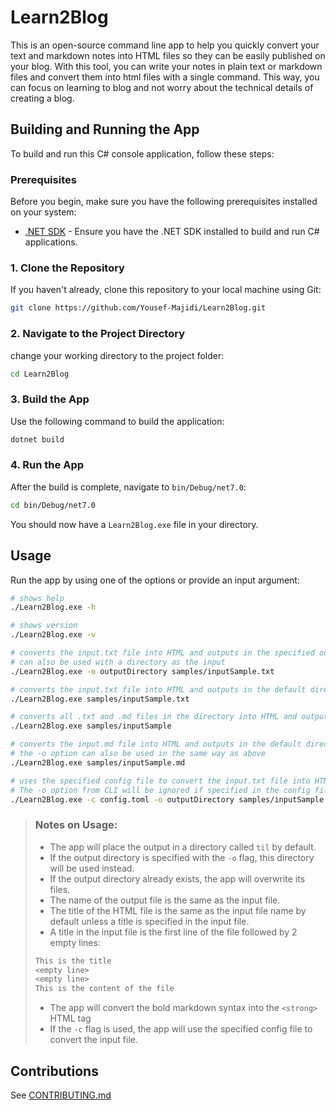 # Learn2Blog

This is an open-source command line app to help you quickly convert your text and markdown notes into HTML files so they can be easily published on your blog.
With this tool, you can write your notes in plain text or markdown files and convert them into html files with a single command. This way, you can focus on learning to blog and not worry about the technical details of creating a blog.

## Building and Running the App

To build and run this C# console application, follow these steps:

### Prerequisites

Before you begin, make sure you have the following prerequisites installed on your system:

- [.NET SDK](https://dotnet.microsoft.com/en-us/download) - Ensure you have the .NET SDK installed to build and run C# applications.

### 1. Clone the Repository

If you haven't already, clone this repository to your local machine using Git:

```bash
git clone https://github.com/Yousef-Majidi/Learn2Blog.git
```

### 2. Navigate to the Project Directory

change your working directory to the project folder:

```bash
cd Learn2Blog
```

### 3. Build the App

Use the following command to build the application:

```bash
dotnet build
```

### 4. Run the App

After the build is complete, navigate to `bin/Debug/net7.0`:

```bash
cd bin/Debug/net7.0
```

You should now have a `Learn2Blog.exe` file in your directory.

## Usage

Run the app by using one of the options or provide an input argument:

```bash
# shows help
./Learn2Blog.exe -h
```

```bash
# shows version
./Learn2Blog.exe -v
```

```bash
# converts the input.txt file into HTML and outputs in the specified output directory
# can also be used with a directory as the input
./Learn2Blog.exe -o outputDirectory samples/inputSample.txt
```

```bash
# converts the input.txt file into HTML and outputs in the default directory
./Learn2Blog.exe samples/inputSample.txt
```

```bash
# converts all .txt and .md files in the directory into HTML and outputs in the default directory, unless specified with the -o flag
./Learn2Blog.exe samples/inputSample
```

```bash
# converts the input.md file into HTML and outputs in the default directory
# the -o option can also be used in the same way as above
./Learn2Blog.exe samples/inputSample.md
```

```bash
# uses the specified config file to convert the input.txt file into HTML and outputs in the default directory
# The -o option from CLI will be ignored if specified in the config file
./Learn2Blog.exe -c config.toml -o outputDirectory samples/inputSample.txt

```

> ### Notes on Usage:
>
> - The app will place the output in a directory called `til` by default.
> - If the output directory is specified with the `-o` flag, this directory will be used instead.
> - If the output directory already exists, the app will overwrite its files.
> - The name of the output file is the same as the input file.
> - The title of the HTML file is the same as the input file name by default unless a title is specified in the input file.
> - A title in the input file is the first line of the file followed by 2 empty lines:
>
> ```txt
> This is the title
> <empty line>
> <empty line>
> This is the content of the file
> ```
>
> - The app will convert the bold markdown syntax into the `<strong>` HTML tag
> - If the `-c` flag is used, the app will use the specified config file to convert the input file.

## Contributions

See [CONTRIBUTING.md](https://github.com/Yousef-Majidi/Learn2Blog/blob/main/CONTRIBUTING.md)
